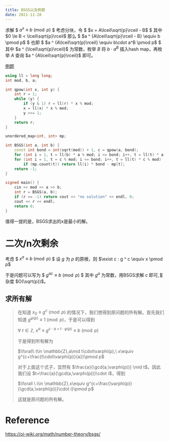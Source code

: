 ```yaml
---
title: BSGS以及例题
date: 2021-11-28
---
```


求解 
$ $a^x \equiv b \pmod p$ $
考虑分块，令
$ $x = A\lceil\sqrt{p}\rceil - B$ $
其中 $0 \le B < \lceil\sqrt{p}\rceil$
那么
$ $a ^ {A\lceil\sqrt{p}\rceil - B} \equiv b \pmod p$ $
也即
$ $a ^ {A\lceil\sqrt{p}\rceil} \equiv b\cdot a^B \pmod p$ $
其中 $a ^ {\lceil\sqrt{p}\rceil}$ 为常数，枚举 $B$ 将 $b\cdot a^B$ 插入hash map，再枚举 $A$ 查询 $a ^ {A\lceil\sqrt{p}\rceil}$ 即可。

[例题](https://www.luogu.com.cn/problem/P3846)

```cpp
using ll = long long;
int mod, b, a;

int qpow(int x, int y) {
    int r = 1;
    while (y) {
        if (y & 1) r = ll(r) * x % mod;
        x = ll(x) * x % mod;
        y >>= 1;
    }
    return r;
}

unordered_map<int, int> mp;

int BSGS(int a, int b) {
    const int bond = int(sqrt(mod)) + 1, c = qpow(a, bond);
    for (int i = 1, t = ll(b) * a % mod; i <= bond; i++, t = ll(t) * a % mod) mp[t] = i;
    for (int i = 1, t = c % mod; i <= bond; i++, t = ll(t) * c % mod)
        if (mp.count(t)) return ll(i) * bond - mp[t];
    return -1;
}

signed main() {
    cin >> mod >> a >> b;
    int r = BSGS(a, b);
    if (r == -1) return cout << "no solution" << endl, 0;
    cout << r << endl;
    return 0;
}
```

值得一提的是，BSGS求出的x是最小的解。

# 二次/n次剩余

考虑
$ $x ^ a \equiv b \pmod p$ $
设 $g$ 为 $p$ 的原根，则 $\exist c : g ^ c \equiv x \pmod p$

于是问题可以写为
$ $g^{ac} \equiv b \pmod p$ $
其中 $g^a$ 为常数，用BSGS求解 $c$ 即可,复杂度 $O(\sqrt{p})$。

## 求所有解

> 在知道 $x_0\equiv g^{c}\pmod p$ 的情况下，我们想得到原问题的所有解。首先我们知道 $g^{\varphi(p)}\equiv 1\pmod p$，于是可以得到
>
> $\forall\ t \in \mathbb{Z},\ x^a \equiv g^{ c \cdot a + t\cdot\varphi(p)}\equiv b \pmod p$ 
>
>于是得到所有解为
>
> $\forall\ t\in \mathbb{Z},a\mid t\cdot\varphi(p),\ x\equiv g^{c+\frac{t\cdot\varphi(p)}{a}}\pmod p$ 
>
>对于上面这个式子，显然有 $\frac{a}{\gcd(a,\varphi(p))} \mid t$。因此我们设 $t=\frac{a}{\gcd(a,\varphi(p))}\cdot i$，得到
>
> $\forall \ i\in \mathbb{Z},x\equiv g^{c+\frac{\varphi(p)}{\gcd(a,\varphi(p))}\cdot i}\pmod p$ 
>
>这就是原问题的所有解。

# Reference
<https://oi-wiki.org/math/number-theory/bsgs/>


